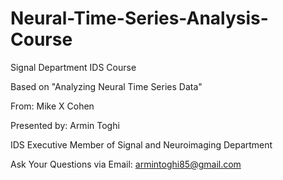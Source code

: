 # Neural-Time-Series-Analysis-Course
Signal Department IDS Course


Based on "Analyzing Neural Time Series Data" 

From: Mike X Cohen

Presented by: Armin Toghi

IDS Executive Member of Signal and Neuroimaging Department

Ask Your Questions via Email:
armintoghi85@gmail.com
